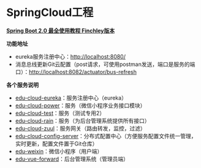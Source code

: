 # SpringCloud工程
**[Spring Boot 2.0 最全使用教程 Finchley版本](https://blog.csdn.net/forezp/article/details/70148833)**

**功能地址**
- eureka服务注册中心：[http://localhost:8080/](http://localhost:8080/)
- 消息总线更新Git云配置（post请求，可使用postman发送，端口是服务的端口）：[http://localhost:8082/actuator/bus-refresh](http://localhost:8082/actuator/bus-refresh)

**各个服务说明**
- [edu-cloud-eureka]()：服务注册中心（eureka）
- [edu-cloud-power]()：服务（微信小程序业务接口模块）
- [edu-cloud-test]()：服务（测试专用2）
- [edu-cloud-rain]()：服务（为后台管理系统提供所有接口）
- [edu-cloud-zuul]()：服务网关（路由转发，监控，过滤）
- [edu-cloud-config-server]()：分布式配置中心（方便服务配置文件统一管理，实时更新，配置文件置于Git仓库）
- [edu-weixin]()：微信小程序（用户端）
- [edu-vue-forward]()：后台管理系统（管理员端）

